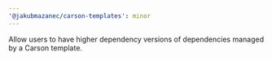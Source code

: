 ```yaml
---
'@jakubmazanec/carson-templates': minor
---
```


Allow users to have higher dependency versions of dependencies managed by a Carson template.
